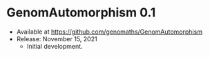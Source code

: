 # GenomAutomorphism 0.1

* Available at https://github.com/genomaths/GenomAutomorphism
* Release:
    November 15, 2021
    * Initial development.
